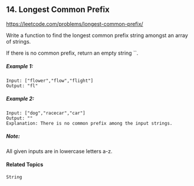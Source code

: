 ## 14. Longest Common Prefix

https://leetcode.com/problems/longest-common-prefix/

Write a function to find the longest common prefix string amongst an array of strings.

If there is no common prefix, return an empty string ``.

##### Example 1:

```
Input: ["flower","flow","flight"]
Output: "fl"
```

##### Example 2:

```
Input: ["dog","racecar","car"]
Output: ""
Explanation: There is no common prefix among the input strings.
```

##### Note:

All given inputs are in lowercase letters a-z.

#### Related Topics

`String`
